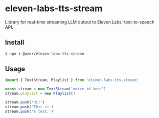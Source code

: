 # eleven-labs-tts-stream

Library for real-time streaming LLM output to Eleven Labs' text-to-speech API.

## Install

```bash
$ npm i @azer/eleven-labs-tts-stream
```

## Usage

```ts
import { TextStream, Playlist } from 'eleven-labs-tts-stream'

const stream = new TextStream('voice-id-here')
stream.playlist = new Playlist()

stream.push('Hi!')
stream.push('This is')
stream.push('a test.')
```
